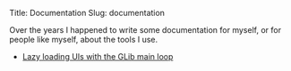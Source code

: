 Title: Documentation
Slug: documentation

Over the years I happened to write some documentation for myself, or for
people like myself, about the tools I use.

 * [Lazy loading UIs with the GLib main loop]({filename}lazy-ui-loading-with-glib.md)
